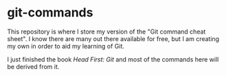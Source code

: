 # git-commands

This repository is where I store my version of the "Git command cheat sheet". I know there are many out there available for free, but I am creating my own in order to aid my learning of Git.

I just finished the book _Head First: Git_ and most of the commands here will be derived from it.
